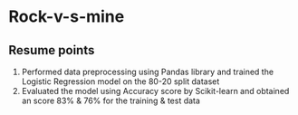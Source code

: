 # Rock-v-s-mine
## Resume points
1. Performed data preprocessing using Pandas library and trained the Logistic Regression model on the 80-20 split dataset
2. Evaluated the model using Accuracy score by Scikit-learn and obtained an score 83% & 76% for the training & test data
